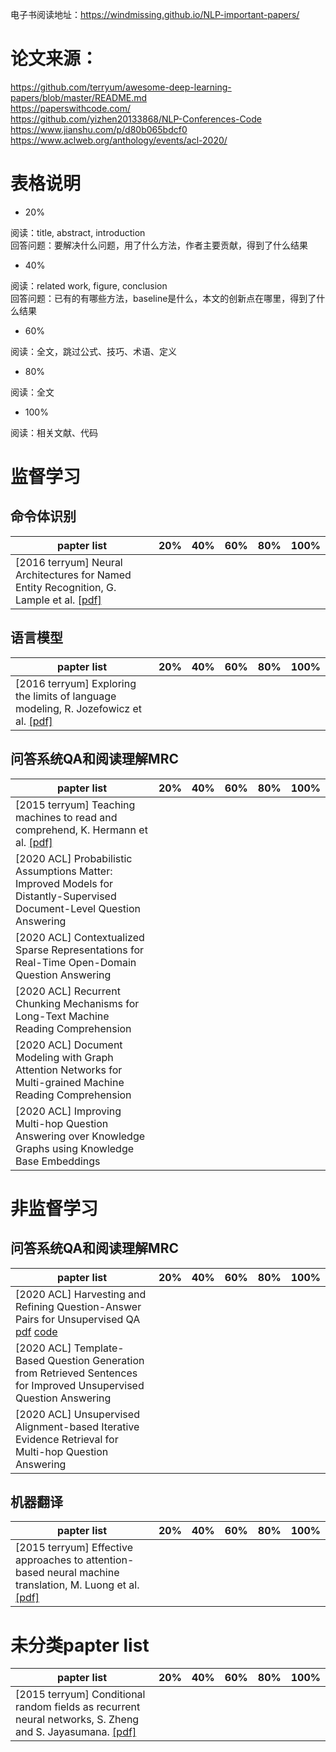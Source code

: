 电子书阅读地址：https://windmissing.github.io/NLP-important-papers/  

# 论文来源：

https://github.com/terryum/awesome-deep-learning-papers/blob/master/README.md  
https://paperswithcode.com/  
https://github.com/yizhen20133868/NLP-Conferences-Code  
https://www.jianshu.com/p/d80b065bdcf0
https://www.aclweb.org/anthology/events/acl-2020/

# 表格说明

- 20%

阅读：title, abstract, introduction  
回答问题：要解决什么问题，用了什么方法，作者主要贡献，得到了什么结果  

- 40%

阅读：related work, figure, conclusion  
回答问题：已有的有哪些方法，baseline是什么，本文的创新点在哪里，得到了什么结果

- 60%

阅读：全文，跳过公式、技巧、术语、定义  

- 80%

阅读：全文

- 100%

阅读：相关文献、代码

# 监督学习

## 命令体识别

|papter list|20%|40%|60%|80%|100%|
|---|---|---|---|---|---|
|[2016 terryum] Neural Architectures for Named Entity Recognition, G. Lample et al. [[pdf]](http://aclweb.org/anthology/N/N16/N16-1030.pdf)|

## 语言模型

|papter list|20%|40%|60%|80%|100%|
|---|---|---|---|---|---|
|[2016 terryum] Exploring the limits of language modeling, R. Jozefowicz et al. [[pdf]](http://arxiv.org/pdf/1602.02410)|

## 问答系统QA和阅读理解MRC

|papter list|20%|40%|60%|80%|100%|
|---|---|---|---|---|---|
|[2015 terryum] Teaching machines to read and comprehend, K. Hermann et al. [[pdf]](http://papers.nips.cc/paper/5945-teaching-machines-to-read-and-comprehend.pdf)|
|[2020 ACL] Probabilistic Assumptions Matter: Improved Models for Distantly-Supervised Document-Level Question Answering | |
|[2020 ACL] Contextualized Sparse Representations for Real-Time Open-Domain Question Answering||
|[2020 ACL] Recurrent Chunking Mechanisms for Long-Text Machine Reading Comprehension||
|[2020 ACL] Document Modeling with Graph Attention Networks for Multi-grained Machine Reading Comprehension||
|[2020 ACL] Improving Multi-hop Question Answering over Knowledge Graphs using Knowledge Base Embeddings||


# 非监督学习

## 问答系统QA和阅读理解MRC

|papter list|20%|40%|60%|80%|100%|
|---|---|---|---|---|---|
|[2020 ACL] Harvesting and Refining Question-Answer Pairs for Unsupervised QA [pdf](https://www.aclweb.org/anthology/2020.acl-main.600.pdf) [code](https://github.com/Neutralzz/RefQA)|
|[2020 ACL] Template-Based Question Generation from Retrieved Sentences for Improved Unsupervised Question Answering||
|[2020 ACL] Unsupervised Alignment-based Iterative Evidence Retrieval for Multi-hop Question Answering||

## 机器翻译

|papter list|20%|40%|60%|80%|100%|
|---|---|---|---|---|---|
|[2015 terryum] Effective approaches to attention-based neural machine translation, M. Luong et al. [[pdf]](https://arxiv.org/pdf/1508.04025)|

# 未分类papter list

|papter list|20%|40%|60%|80%|100%|
|---|---|---|---|---|---|
|[2015 terryum] Conditional random fields as recurrent neural networks, S. Zheng and S. Jayasumana. [[pdf]](http://www.cv-foundation.org/openaccess/content_iccv_2015/papers/Zheng_Conditional_Random_Fields_ICCV_2015_paper.pdf)|
